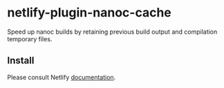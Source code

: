 # netlify-plugin-nanoc-cache

Speed up nanoc builds by retaining previous build output and compilation temporary files.

## Install

Please consult Netlify [documentation](https://docs.netlify.com/configure-builds/build-plugins/#file-based-installation).
